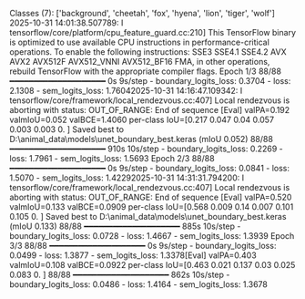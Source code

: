 Classes (7): ['background', 'cheetah', 'fox', 'hyena', 'lion', 'tiger', 'wolf']
2025-10-31 14:01:38.507789: I tensorflow/core/platform/cpu_feature_guard.cc:210] This TensorFlow binary is optimized to use available CPU instructions in performance-critical operations.
To enable the following instructions: SSE3 SSE4.1 SSE4.2 AVX AVX2 AVX512F AVX512_VNNI AVX512_BF16 FMA, in other operations, rebuild TensorFlow with the appropriate compiler flags.
Epoch 1/3
88/88 ━━━━━━━━━━━━━━━━━━━━ 0s 9s/step - boundary_logits_loss: 0.3704 - loss: 2.1308 - sem_logits_loss: 1.76042025-10-31 14:16:47.109342: I tensorflow/core/framework/local_rendezvous.cc:407] Local rendezvous is aborting with status: OUT_OF_RANGE: End of sequence
[Eval] valPA=0.192  valmIoU=0.052  valBCE=1.4060  per-class IoU=[0.217 0.047 0.04  0.057 0.003 0.003 0.   ]
Saved best to D:\animal_data\models\unet_boundary_best.keras (mIoU 0.052)
88/88 ━━━━━━━━━━━━━━━━━━━━ 910s 10s/step - boundary_logits_loss: 0.2269 - loss: 1.7961 - sem_logits_loss: 1.5693
Epoch 2/3
88/88 ━━━━━━━━━━━━━━━━━━━━ 0s 9s/step - boundary_logits_loss: 0.0841 - loss: 1.5070 - sem_logits_loss: 1.42292025-10-31 14:31:31.794200: I tensorflow/core/framework/local_rendezvous.cc:407] Local rendezvous is aborting with status: OUT_OF_RANGE: End of sequence
[Eval] valPA=0.520  valmIoU=0.133  valBCE=0.0909  per-class IoU=[0.568 0.009 0.14  0.007 0.101 0.105 0.   ]
Saved best to D:\animal_data\models\unet_boundary_best.keras (mIoU 0.133)
88/88 ━━━━━━━━━━━━━━━━━━━━ 885s 10s/step - boundary_logits_loss: 0.0728 - loss: 1.4667 - sem_logits_loss: 1.3939
Epoch 3/3
88/88 ━━━━━━━━━━━━━━━━━━━━ 0s 9s/step - boundary_logits_loss: 0.0499 - loss: 1.3877 - sem_logits_loss: 1.3378[Eval] valPA=0.403  valmIoU=0.108  valBCE=0.0922  per-class IoU=[0.463 0.021 0.137 0.03  0.025 0.083 0.   ]
88/88 ━━━━━━━━━━━━━━━━━━━━ 862s 10s/step - boundary_logits_loss: 0.0486 - loss: 1.4164 - sem_logits_loss: 1.3678